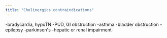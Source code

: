 ```yaml
---
title: "Cholinergics contraindications"
---
```

-bradycardia, hypoTN
-PUD, GI obstruction
-asthma
-bladder obstruction
-epilepsy
-parkinson's
-hepatic or renal impairment

